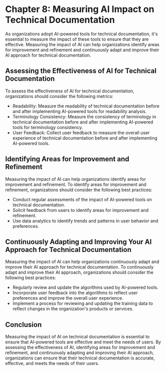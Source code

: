 Chapter 8: Measuring AI Impact on Technical Documentation
=========================================================

As organizations adopt AI-powered tools for technical documentation, it's essential to measure the impact of these tools to ensure that they are effective. Measuring the impact of AI can help organizations identify areas for improvement and refinement and continuously adapt and improve their AI approach for technical documentation.

Assessing the Effectiveness of AI for Technical Documentation
-------------------------------------------------------------

To assess the effectiveness of AI for technical documentation, organizations should consider the following metrics:

* Readability: Measure the readability of technical documentation before and after implementing AI-powered tools for readability analysis.
* Terminology Consistency: Measure the consistency of terminology in technical documentation before and after implementing AI-powered tools for terminology consistency.
* User Feedback: Collect user feedback to measure the overall user experience of technical documentation before and after implementing AI-powered tools.

Identifying Areas for Improvement and Refinement
------------------------------------------------

Measuring the impact of AI can help organizations identify areas for improvement and refinement. To identify areas for improvement and refinement, organizations should consider the following best practices:

* Conduct regular assessments of the impact of AI-powered tools on technical documentation.
* Solicit feedback from users to identify areas for improvement and refinement.
* Use data analytics to identify trends and patterns in user behavior and preferences.

Continuously Adapting and Improving Your AI Approach for Technical Documentation
--------------------------------------------------------------------------------

Measuring the impact of AI can help organizations continuously adapt and improve their AI approach for technical documentation. To continuously adapt and improve their AI approach, organizations should consider the following best practices:

* Regularly review and update the algorithms used by AI-powered tools.
* Incorporate user feedback into the algorithms to reflect user preferences and improve the overall user experience.
* Implement a process for reviewing and updating the training data to reflect changes in the organization's products or services.

Conclusion
----------

Measuring the impact of AI on technical documentation is essential to ensure that AI-powered tools are effective and meet the needs of users. By assessing the effectiveness of AI, identifying areas for improvement and refinement, and continuously adapting and improving their AI approach, organizations can ensure that their technical documentation is accurate, effective, and meets the needs of their users.
